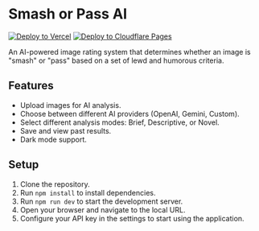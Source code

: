 # Smash or Pass AI

<a href="https://vercel.com/new/clone?repository-url=https%3A%2F%2Fgithub.com%2Fyukikazechan%2FSmash-or-Pass"><img src="https://vercel.com/button" alt="Deploy to Vercel"></a>
<a href="https://deploy.workers.cloudflare.com/?url=https%3A%2F%2Fgithub.com%2Fyukikazechan%2FSmash-or-Pass"><img src="https://static.cloudflareinsights.com/pages/media/deploy-with-cloudflare-pages.svg" alt="Deploy to Cloudflare Pages"></a>

An AI-powered image rating system that determines whether an image is "smash" or "pass" based on a set of lewd and humorous criteria.

## Features

-   Upload images for AI analysis.
-   Choose between different AI providers (OpenAI, Gemini, Custom).
-   Select different analysis modes: Brief, Descriptive, or Novel.
-   Save and view past results.
-   Dark mode support.

## Setup

1.  Clone the repository.
2.  Run `npm install` to install dependencies.
3.  Run `npm run dev` to start the development server.
4.  Open your browser and navigate to the local URL.
5.  Configure your API key in the settings to start using the application.